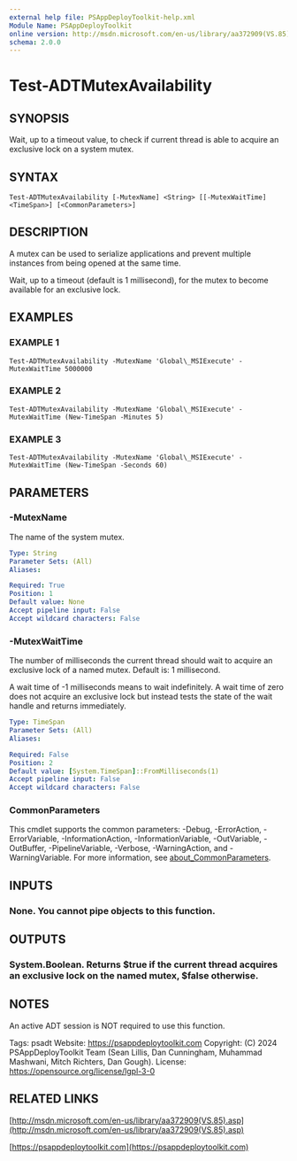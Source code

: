 ```yaml
---
external help file: PSAppDeployToolkit-help.xml
Module Name: PSAppDeployToolkit
online version: http://msdn.microsoft.com/en-us/library/aa372909(VS.85).asp
schema: 2.0.0
---
```


# Test-ADTMutexAvailability

## SYNOPSIS
Wait, up to a timeout value, to check if current thread is able to acquire an exclusive lock on a system mutex.

## SYNTAX

```
Test-ADTMutexAvailability [-MutexName] <String> [[-MutexWaitTime] <TimeSpan>] [<CommonParameters>]
```

## DESCRIPTION
A mutex can be used to serialize applications and prevent multiple instances from being opened at the same time.

Wait, up to a timeout (default is 1 millisecond), for the mutex to become available for an exclusive lock.

## EXAMPLES

### EXAMPLE 1
```
Test-ADTMutexAvailability -MutexName 'Global\_MSIExecute' -MutexWaitTime 5000000
```

### EXAMPLE 2
```
Test-ADTMutexAvailability -MutexName 'Global\_MSIExecute' -MutexWaitTime (New-TimeSpan -Minutes 5)
```

### EXAMPLE 3
```
Test-ADTMutexAvailability -MutexName 'Global\_MSIExecute' -MutexWaitTime (New-TimeSpan -Seconds 60)
```

## PARAMETERS

### -MutexName
The name of the system mutex.

```yaml
Type: String
Parameter Sets: (All)
Aliases:

Required: True
Position: 1
Default value: None
Accept pipeline input: False
Accept wildcard characters: False
```

### -MutexWaitTime
The number of milliseconds the current thread should wait to acquire an exclusive lock of a named mutex.
Default is: 1 millisecond.

A wait time of -1 milliseconds means to wait indefinitely.
A wait time of zero does not acquire an exclusive lock but instead tests the state of the wait handle and returns immediately.

```yaml
Type: TimeSpan
Parameter Sets: (All)
Aliases:

Required: False
Position: 2
Default value: [System.TimeSpan]::FromMilliseconds(1)
Accept pipeline input: False
Accept wildcard characters: False
```

### CommonParameters
This cmdlet supports the common parameters: -Debug, -ErrorAction, -ErrorVariable, -InformationAction, -InformationVariable, -OutVariable, -OutBuffer, -PipelineVariable, -Verbose, -WarningAction, and -WarningVariable. For more information, see [about_CommonParameters](http://go.microsoft.com/fwlink/?LinkID=113216).

## INPUTS

### None. You cannot pipe objects to this function.
## OUTPUTS

### System.Boolean. Returns $true if the current thread acquires an exclusive lock on the named mutex, $false otherwise.
## NOTES
An active ADT session is NOT required to use this function.

Tags: psadt
Website: https://psappdeploytoolkit.com
Copyright: (C) 2024 PSAppDeployToolkit Team (Sean Lillis, Dan Cunningham, Muhammad Mashwani, Mitch Richters, Dan Gough).
License: https://opensource.org/license/lgpl-3-0

## RELATED LINKS

[http://msdn.microsoft.com/en-us/library/aa372909(VS.85).asp](http://msdn.microsoft.com/en-us/library/aa372909(VS.85).asp)

[https://psappdeploytoolkit.com](https://psappdeploytoolkit.com)

